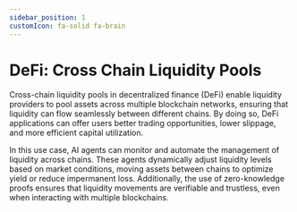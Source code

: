 ```yaml
---
sidebar_position: 1
customIcon: fa-solid fa-brain
---
```


# DeFi: Cross Chain Liquidity Pools

Cross-chain liquidity pools in decentralized finance (DeFi) enable liquidity providers to pool assets across multiple blockchain networks, ensuring that liquidity can flow seamlessly between different chains. By doing so, DeFi applications can offer users better trading opportunities, lower slippage, and more efficient capital utilization.

In this use case, AI agents can monitor and automate the management of liquidity across chains. These agents dynamically adjust liquidity levels based on market conditions, moving assets between chains to optimize yield or reduce impermanent loss. Additionally, the use of zero-knowledge proofs ensures that liquidity movements are verifiable and trustless, even when interacting with multiple blockchains.